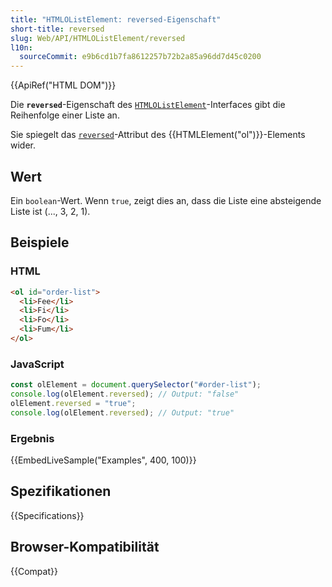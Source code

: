 ```yaml
---
title: "HTMLOListElement: reversed-Eigenschaft"
short-title: reversed
slug: Web/API/HTMLOListElement/reversed
l10n:
  sourceCommit: e9b6cd1b7fa8612257b72b2a85a96dd7d45c0200
---
```


{{ApiRef("HTML DOM")}}

Die **`reversed`**-Eigenschaft des [`HTMLOListElement`](/de/docs/Web/API/HTMLOListElement)-Interfaces gibt die Reihenfolge einer Liste an.

Sie spiegelt das [`reversed`](/de/docs/Web/HTML/Reference/Elements/ol#reversed)-Attribut des {{HTMLElement("ol")}}-Elements wider.

## Wert

Ein `boolean`-Wert. Wenn `true`, zeigt dies an, dass die Liste eine absteigende Liste ist (..., 3, 2, 1).

## Beispiele

### HTML

```html
<ol id="order-list">
  <li>Fee</li>
  <li>Fi</li>
  <li>Fo</li>
  <li>Fum</li>
</ol>
```

### JavaScript

```js
const olElement = document.querySelector("#order-list");
console.log(olElement.reversed); // Output: "false"
olElement.reversed = "true";
console.log(olElement.reversed); // Output: "true"
```

### Ergebnis

{{EmbedLiveSample("Examples", 400, 100)}}

## Spezifikationen

{{Specifications}}

## Browser-Kompatibilität

{{Compat}}
